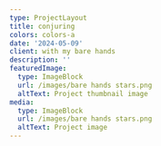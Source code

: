 ```yaml
---
type: ProjectLayout
title: conjuring
colors: colors-a
date: '2024-05-09'
client: with my bare hands
description: ''
featuredImage:
  type: ImageBlock
  url: /images/bare hands stars.png
  altText: Project thumbnail image
media:
  type: ImageBlock
  url: /images/bare hands stars.png
  altText: Project image
---
```

